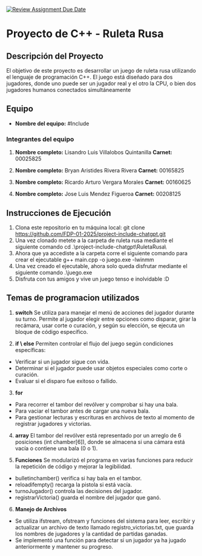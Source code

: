 [![Review Assignment Due Date](https://classroom.github.com/assets/deadline-readme-button-22041afd0340ce965d47ae6ef1cefeee28c7c493a6346c4f15d667ab976d596c.svg)](https://classroom.github.com/a/mi1WNrHU)
# Proyecto de C++ - Ruleta Rusa

## Descripción del Proyecto

El objetivo de este proyecto es desarrollar un juego de ruleta rusa utilizando 
el lenguaje de programación C++. El juego está diseñado para dos jugadores, 
donde uno puede ser un jugador real y el otro la CPU, o bien dos jugadores 
humanos conectados simultáneamente



## Equipo

- **Nombre del equipo:** #Include <chatgpt>

### Integrantes del equipo

1. **Nombre completo:** Lisandro Luis Villalobos Quintanilla 
   **Carnet:** 00025825

2. **Nombre completo:** Bryan Aristides Rivera Rivera
   **Carnet:** 00165825

3. **Nombre completo:** Ricardo Arturo Vergara Morales
   **Carnet:** 00160625

4. **Nombre completo:** Jose Luis Mendez Figueroa
   **Carnet:** 00208125




## Instrucciones de Ejecución

1. Clona este repositorio en tu máquina local:
   git clone https://github.com/FDP-01-2025/project-include-chatgpt.git
2. Una vez clonado metete a la carpeta de ruleta rusa mediante el siguiente comando
     cd .\project-include-chatgpt\RuletaRusa\
3. Ahora que ya accediste a la carpeta corre el siguiente comando para crear el ejecutable
    g++ main.cpp -o juego.exe -lwinmm     
4. Una vez creado el ejecutable, ahora solo queda disfrutar mediante el siguiente comando
   .\juego.exe
5. Disfruta con tus amigos y vive un juego tenso e inolvidable :D


## Temas de programacion utilizados 

1. **switch** Se utiliza para manejar el menú de acciones del jugador durante su turno. Permite al jugador elegir entre opciones como disparar, girar la recámara, usar corte o curación, y según su elección, se ejecuta un bloque de código específico.

2. **if \ else** Permiten controlar el flujo del juego según condiciones específicas:
- Verificar si un jugador sigue con vida.
- Determinar si el jugador puede usar objetos especiales como corte o curación.
- Evaluar si el disparo fue exitoso o fallido.

3. **for** 
- Para recorrer el tambor del revólver y comprobar si hay una bala.
- Para vaciar el tambor antes de cargar una nueva bala.
- Para gestionar lecturas y escrituras en archivos de texto al momento de registrar jugadores y victorias.

4. **array** El tambor del revólver está representado por un arreglo de 6 posiciones (int chamber[6]), donde se almacena si una cámara está vacía o contiene una bala (0 o 1).

5. **Funciones** Se modularizó el programa en varias funciones para reducir la repetición de código y mejorar la legibilidad.
- bulletinchamber() verifica si hay bala en el tambor.
- reloadifempty() recarga la pistola si está vacía.
- turnoJugador() controla las decisiones del jugador.
- registrarVictoria() guarda el nombre del jugador que ganó.

6. **Manejo de Archivos**
- Se utiliza ifstream, ofstream y funciones del sistema para leer, escribir y actualizar un archivo de texto llamado registro_victorias.txt, que guarda los nombres de jugadores y la cantidad de partidas ganadas.
- Se implementó una función para detectar si un jugador ya ha jugado anteriormente y mantener su progreso.
